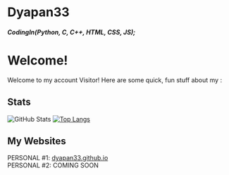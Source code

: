 # Dyapan33
##### CodingIn(Python, C, C++, HTML, CSS, JS);
<h1>Welcome!</h1>
<p>Welcome to my account Visitor! Here are some quick, fun stuff about my :</p>

## Stats
![GitHub Stats](https://github-readme-stats.vercel.app/api?username=dyapan33&show_icons=true&theme=radical)
[![Top Langs](https://github-readme-stats.vercel.app/api/top-langs/?username=dyapan33&layout=compact&theme=radical)](https://github.com/anuraghazra/github-readme-stats)


## My Websites
PERSONAL #1: <a href="http://dyapan33.github.io">dyapan33.github.io</a>
<br>
PERSONAL #2: COMING SOON

